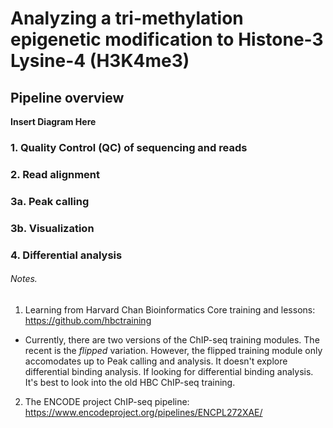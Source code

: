 # Analyzing a tri-methylation epigenetic modification to Histone-3 Lysine-4 (H3K4me3)
## Pipeline overview

**Insert Diagram Here**

### 1. Quality Control (QC) of sequencing and reads


### 2. Read alignment
### 3a. Peak calling
### 3b. Visualization
### 4. Differential analysis

###### Notes.
1. Learning from Harvard Chan Bioinformatics Core training and lessons: https://github.com/hbctraining
  * Currently, there are two versions of the ChIP-seq training modules. The recent is the *flipped* variation. However, the flipped training module only accomodates up to Peak calling and analysis. It doesn't explore differential binding analysis. If looking for differential binding analysis. It's best to look into the old HBC ChIP-seq training.
2. The ENCODE project ChIP-seq pipeline: https://www.encodeproject.org/pipelines/ENCPL272XAE/
